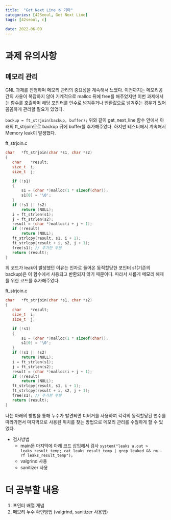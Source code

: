 ```yaml
---
title:  "Get Next Line ⑤ 기타"
categories: [42Seoul, Get Next Line]
tags: [42seoul, c]
 
date: 2022-06-09
---
```


# 과제 유의사항
## 메모리 관리
 GNL 과제를 진행하며 메모리 관리의 중요성을 계속해서 느꼈다. 이전까지는 메모리공간의 사용이 복잡하지 않아 기계적으로 malloc 뒤에 free를 해주었지만 이번 과제에서는 함수를 호출하며 해당 포인터를 인수로 넘겨주거나 반환값으로 넘겨주는 경우가 있어 꼼꼼하게 관리할 필요가 있었다.
 
 `backup = ft_strjoin(backup, buffer);`
 위와 같이 get_next_line 함수 안에서 아래의 ft_strjoin으로 backup 뒤에 buffer를 추가해주었다. 하지만 테스터에서 계속해서 Memory leak이 발생했다.
 
 ft_strjoin.c
 ```c
 char	*ft_strjoin(char *s1, char *s2)
{
	char	*result;
	size_t	i;
	size_t	j;

	if (!s1)
	{
		s1 = (char *)malloc(1 * sizeof(char));
		s1[0] = '\0';
	}
	if (!s1 || !s2)
		return (NULL);
	i = ft_strlen(s1);
	j = ft_strlen(s2);
	result = (char *)malloc(i + j + 1);
	if (!result)
		return (NULL);
	ft_strlcpy(result, s1, i + 1);
	ft_strlcpy(result + i, s2, j + 1);
	free(s1); // 추가한 부분
	return (result);
}
 ```
 위 코드가 leak이 발생했던 이유는 인자로 들어온 동적할당한 포인터 s1(기존의 backup)은 이 함수에서 사용되고 반환되지 않기 때문이다. 따라서 새롭게 메모리 해제를 위한 코드를 추가해주었다.
 
  ft_strjoin.c
 ```c
 char	*ft_strjoin(char *s1, char *s2)
{
	char	*result;
	size_t	i;
	size_t	j;

	if (!s1)
	{
		s1 = (char *)malloc(1 * sizeof(char));
		s1[0] = '\0';
	}
	if (!s1 || !s2)
		return (NULL);
	i = ft_strlen(s1);
	j = ft_strlen(s2);
	result = (char *)malloc(i + j + 1);
	if (!result)
		return (NULL);
	ft_strlcpy(result, s1, i + 1);
	ft_strlcpy(result + i, s2, j + 1);
	free(s1); // 추가한 부분
	return (result);
}
 ```

나는 아래의 방법을 통해 누수가 발견되면 디버거를 사용하여 각각의 동적할당된 변수를 따라가면서 마지막으로 사용된 위치를 찾는 방법으로 메모리 관리를 수월하게 할 수 있었다.

- 검사방법
  - main문 마지막에 아래 코드 삽입해서 검사
`system("leaks a.out > leaks_result_temp; cat leaks_result_temp | grep leaked && rm -rf leaks_result_temp");`
  - valgrind 사용
  - sanitizer 사용


# 더 공부할 내용
1. 포인터 배열 개념
2. 메모리 누수 확인방법 (valgrind, sanitizer 사용법)